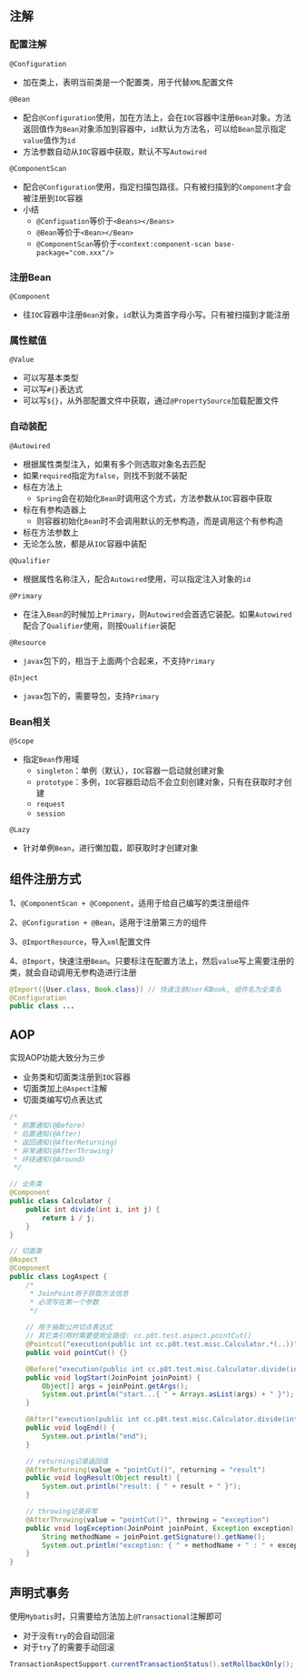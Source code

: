 ## 注解

### 配置注解

`@Configuration`

- 加在类上，表明当前类是一个配置类，用于代替`XML`配置文件

`@Bean`

- 配合`@Configuration`使用，加在方法上，会在`IOC`容器中注册`Bean`对象。方法返回值作为`Bean`对象添加到容器中，`id`默认为方法名，可以给`Bean`显示指定`value`值作为`id`
- 方法参数自动从`IOC`容器中获取，默认不写`Autowired`

`@ComponentScan`
  - 配合`@Configuration`使用，指定扫描包路径。只有被扫描到的`Component`才会被注册到`IOC`容器
- 小结
  - `@Configuation`等价于`<Beans></Beans>`
  - `@Bean`等价于`<Bean></Bean>`
  - `@ComponentScan`等价于`<context:component-scan base-package="com.xxx"/>`

### 注册Bean

`@Component`

- 往`IOC`容器中注册`Bean`对象，`id`默认为类首字母小写。只有被扫描到才能注册

### 属性赋值

`@Value`

- 可以写基本类型
- 可以写`#{}`表达式
- 可以写`${}`，从外部配置文件中获取，通过`@PropertySource`加载配置文件

### 自动装配

`@Autowired`

- 根据属性类型注入，如果有多个则选取对象名去匹配
- 如果`required`指定为`false`，则找不到就不装配
- 标在方法上
  - `Spring`会在初始化`Bean`时调用这个方式，方法参数从`IOC`容器中获取
- 标在有参构造器上
  - 则容器初始化`Bean`时不会调用默认的无参构造，而是调用这个有参构造
- 标在方法参数上
- 无论怎么放，都是从`IOC`容器中装配

`@Qualifier`

- 根据属性名称注入，配合`Autowired`使用，可以指定注入对象的`id`

`@Primary`

- 在注入`Bean`的时候加上`Primary`，则`Autowired`会首选它装配。如果`Autowired`配合了`Qualifier`使用，则按`Qualifier`装配

`@Resource`

- `javax`包下的，相当于上面两个合起来，不支持`Primary`

`@Inject`

- `javax`包下的，需要导包，支持`Primary`

### Bean相关

`@Scope`

- 指定`Bean`作用域
  - `singleton`：单例（默认），`IOC`容器一启动就创建对象
  - `prototype`：多例，`IOC`容器启动后不会立刻创建对象，只有在获取时才创建
  - `request`
  - `session`

`@Lazy`

- 针对单例`Bean`，进行懒加载，即获取时才创建对象

## 组件注册方式

1、`@ComponentScan + @Component`，适用于给自己编写的类注册组件

2、`@Configuration + @Bean`，适用于注册第三方的组件

3、`@ImportResource`，导入`xml`配置文件

4、`@Import`，快速注册`Bean`。只要标注在配置方法上，然后`value`写上需要注册的类，就会自动调用无参构造进行注册

```java
@Import({User.class, Book.class}) // 快速注册User和Book, 组件名为全类名
@Configuration
public class ...
```

## AOP

实现AOP功能大致分为三步

- 业务类和切面类注册到`IOC`容器
- 切面类加上`@Aspect`注解
- 切面类编写切点表达式

```java
/*
 * 前置通知(@Before)
 * 后置通知(@After)
 * 返回通知(@AfterReturning)
 * 异常通知(@AfterThrowing)
 * 环绕通知(@Around)
 */

// 业务类
@Component
public class Calculator {
    public int divide(int i, int j) {
        return i / j;
    }
}

// 切面类
@Aspect
@Component
public class LogAspect {
    /*
     * JoinPoint用于获取方法信息
     * 必须写在第一个参数
     */
    
    // 用于抽取公共切点表达式
    // 其它类引用时需要使用全路径: cc.p8t.test.aspect.pointCut()
    @Pointcut("execution(public int cc.p8t.test.misc.Calculator.*(..))")
    public void pointCut() {}

    @Before("execution(public int cc.p8t.test.misc.Calculator.divide(int, int))")
    public void logStart(JoinPoint joinPoint) {
        Object[] args = joinPoint.getArgs();
        System.out.println("start...{ " + Arrays.asList(args) + " }");
    }

    @After("execution(public int cc.p8t.test.misc.Calculator.divide(int, int))")
    public void logEnd() {
        System.out.println("end");
    }

    // returning记录返回值
    @AfterReturning(value = "pointCut()", returning = "result")
    public void logResult(Object result) {
        System.out.println("result: { " + result + " }");
    }

    // throwing记录异常
    @AfterThrowing(value = "pointCut()", throwing = "exception")
    public void logException(JoinPoint joinPoint, Exception exception) {
        String methodName = joinPoint.getSignature().getName();
        System.out.println("exception: { " + methodName + " : " + exception + " }");
    }
}
```

## 声明式事务

使用`Mybatis`时，只需要给方法加上`@Transactional`注解即可

- 对于没有`try`的会自动回滚
- 对于`try`了的需要手动回滚

```java
TransactionAspectSupport.currentTransactionStatus().setRollbackOnly();
```

